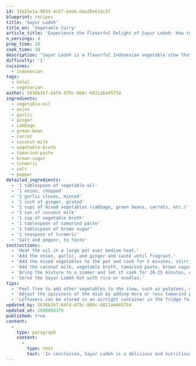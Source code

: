 ```yaml
---
id: 31b25e1a-9033-4cb7-b4e6-daa28e61dc5f
blueprint: recipes
title: 'Sayur Lodeh'
title_en: 'Vegetable Curry'
article_title: 'Experience the Flavorful Delight of Sayur Lodeh: How to Make Indonesian Vegetable Stew'
n_servings: 4
prep_time: 20
cook_time: 30
description: 'Sayur Lodeh is a flavorful Indonesian vegetable stew that is perfect for any meal of the day. This dish is made with a variety of vegetables, such as cabbage, green beans, and carrots, that are simmered in a fragrant broth of coconut milk and spices. Sayur Lodeh is a nutritious and satisfying dish that is popular in Indonesia and can be easily made at home.'
difficulty: '1'
cuisines:
  - indonesian
tags:
  - halal
  - vegetarian
author: 5636b1b7-64f4-475c-860c-6821ab445754
ingredients:
  - vegetable-oil
  - onion
  - garlic
  - ginger
  - cabbage
  - green-bean
  - carrot
  - coconut-milk
  - vegetable-broth
  - tamarind-paste
  - brown-sugar
  - turmeric
  - salt
  - pepper
detailed_ingredients:
  - '1 tablespoon of vegetable oil'
  - '1 onion, chopped'
  - '2 garlic cloves, minced'
  - '1 inch of ginger, grated'
  - '2 cups of mixed vegetables (cabbage, green beans, carrots, etc.)'
  - '1 can of coconut milk'
  - '1 cup of vegetable broth'
  - '1 tablespoon of tamarind paste'
  - '1 tablespoon of brown sugar'
  - '1 teaspoon of turmeric'
  - 'Salt and pepper, to taste'
instructions:
  - 'Heat the oil in a large pot over medium heat.'
  - 'Add the onion, garlic, and ginger and sauté until fragrant.'
  - 'Add the mixed vegetables to the pot and cook for 5 minutes, stirring occasionally.'
  - 'Add the coconut milk, vegetable broth, tamarind paste, brown sugar, turmeric, salt, and pepper to the pot and stir well.'
  - 'Bring the mixture to a simmer and let it cook for 20-25 minutes, or until the vegetables are tender.'
  - 'Serve the Sayur Lodeh hot with rice or noodles.'
tips:
  - 'Feel free to add other vegetables to the stew, such as potatoes, eggplant, or spinach.'
  - 'Adjust the spiciness of the dish by adding more or less tamarind paste and chili peppers.'
  - 'Leftovers can be stored in an airtight container in the fridge for up to 4 days.'
updated_by: 5636b1b7-64f4-475c-860c-6821ab445754
updated_at: 1680068379
published: true
content:
  -
    type: paragraph
    content:
      -
        type: text
        text: 'In conclusion, Sayur Lodeh is a delicious and nutritious dish that is easy to make at home. With a variety of vegetables and a fragrant coconut milk broth, this dish is sure to be a crowd-pleaser. Give this recipe a try and enjoy a taste of Indonesia in your own kitchen.'
---
```

